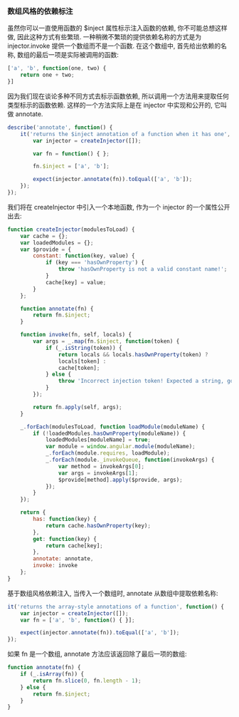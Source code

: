 ### 数组风格的依赖标注

虽然你可以一直使用函数的 $inject 属性标示注入函数的依赖, 你不可能总想这样做, 因此这种方式有些繁琐.
一种稍微不繁琐的提供依赖名称的方式是为 injector.invoke 提供一个数组而不是一个函数. 在这个数组中, 首先给出依赖的名称, 数组的最后一项是实际被调用的函数:

```js
['a', 'b', function(one, two) {
    return one + two;
}]
```
因为我们现在谈论多种不同方式去标示函数依赖, 所以调用一个方法用来提取任何类型标示的函数依赖. 这样的一个方法实际上是在 injector 中实现和公开的, 它叫做 annotate.

```js
describe('annotate', function() {
    it('returns the $inject annotation of a function when it has one', function() {
        var injector = createInjector([]);

        var fn = function() { };

        fn.$inject = ['a', 'b'];

        expect(injector.annotate(fn)).toEqual(['a', 'b']);
    });
});
```

我们将在 createInjector 中引入一个本地函数, 作为一个 injector 的一个属性公开出去:

```js
function createInjector(modulesToLoad) {
    var cache = {};
    var loadedModules = {};
    var $provide = {
        constant: function(key, value) {
            if (key === 'hasOwnProperty') {
                throw 'hasOwnProperty is not a valid constant name!';
            }
            cache[key] = value;
        }
    };

    function annotate(fn) {
        return fn.$inject;
    }

    function invoke(fn, self, locals) {
        var args = _.map(fn.$inject, function(token) {
            if (_.isString(token)) {
                return locals && locals.hasOwnProperty(token) ?
                locals[token] :
                cache[token];
            } else {
                throw 'Incorrect injection token! Expected a string, got '+token;
            }
        });

        return fn.apply(self, args);
    }

    _.forEach(modulesToLoad, function loadModule(moduleName) {
        if (!loadedModules.hasOwnProperty(moduleName)) {
            loadedModules[moduleName] = true;
            var module = window.angular.module(moduleName);
            _.forEach(module.requires, loadModule);
            _.forEach(module._invokeQueue, function(invokeArgs) {
                var method = invokeArgs[0];
                var args = invokeArgs[1];
                $provide[method].apply($provide, args);
            });
        }
    });

    return {
        has: function(key) {
            return cache.hasOwnProperty(key);
        },
        get: function(key) {
            return cache[key];
        },
        annotate: annotate,
        invoke: invoke
    };
}
```

基于数组风格依赖注入, 当传入一个数组时, annotate 从数组中提取依赖名称:

```js
it('returns the array-style annotations of a function', function() {
    var injector = createInjector([]);
    var fn = ['a', 'b', function() { }];

    expect(injector.annotate(fn)).toEqual(['a', 'b']);
});
```

如果 fn 是一个数组, annotate 方法应该返回除了最后一项的数组:

```js
function annotate(fn) {
    if (_.isArray(fn)) {
        return fn.slice(0, fn.length - 1);
    } else {
        return fn.$inject;
    }
}
```
